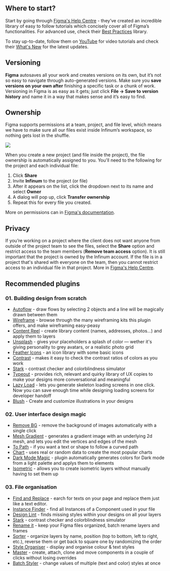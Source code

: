 ## Where to start?

Start by going through [Figma's Help Centre](https://help.figma.com/hc/en-us/categories/360002051613-Getting-Started) - they’ve created an incredible library of easy to follow tutorials which concisely cover all of Figma’s functionalities. For advanced use, check their [Best Practices](https://www.figma.com/best-practices/) library. 

To stay up-to-date, follow them on [YouTube](https://www.youtube.com/channel/UCQsVmhSa4X-G3lHlUtejzLA/videos) for video tutorials and check their [What's New](https://www.figma.com/whats-new/) for the latest updates.


## Versioning

**Figma** autosaves all your work and creates versions on its own, but it’s not so easy to navigate through auto-generated versions. Make sure you **save versions on your own after** finishing a specific task or a chunk of work. Versioning in Figma is as easy as it gets; just click **File → Save to version history** and name it in a way that makes sense and it’s easy to find.

## Ownership

Figma supports permissions at a team, project, and file level, which means we have to make sure all our files exist inside Infinum’s workspace, so nothing gets lost in the shuffle.

![](/img/figma-ownership.png)

When you create a new project (and file inside the project), the file ownership is automatically assigned to you. You'll need to the following for the project and each individual file:

1. Click **Share**
1. Invite **Infinum** to the project (or file)
1. After it appears on the list, click the dropdown next to its name and select **Owner**
1. A dialog will pop up, click **Transfer ownership**
1. Repeat this for every file you created.

More on permissions can in [Figma's documentation](https://help.figma.com/hc/en-us/articles/360039970673-Permissions-in-teams).


## Privacy

If you’re working on a project where the client does not want anyone from outside of the project team to see the files, select the **Share** option and restrict access to the team members (**Remove team access** option). It is still important that the project is owned by the Infinum account. If the file is in a project that's shared with everyone on the team, then you cannot restrict access to an individual file in that project.
More in [Figma's Help Centre](https://help.figma.com/hc/en-us/articles/360040530793-Adjust-permissions-on-a-file#:~:text=a%20few%20places.-,Click%20the%20Share%20button%20in%20the%20toolbar.,next%20to%20team%20member's%20permissions.&text=Figma%20will%20prevent%20them%20from,view%20or%20edit%20the%20File.).

## Recommended plugins

### 01. Building design from scratch

- [Autoflow](https://www.figma.com/community/plugin/733902567457592893/Autoflow) - draw flows by selecting 2 objects and a line will be magically drawn between them
- [Wireframe](https://www.figma.com/community/plugin/742764242781786818/Wireframe) - browse through the many wireframing kits this plugin offers, and make wireframing easy-peasy
- [Content Reel](https://www.figma.com/community/plugin/731627216655469013/Content-Reel) - create library content (names, addresses, photos...) and apply them to layers
- [Unsplash](https://www.figma.com/community/plugin/738454987945972471/Unsplash) - gives your placeholders a splash of color — wether it's giving personality to grey avatars, or a realistic photo grid
- [Feather Icons](https://www.figma.com/community/plugin/744047966581015514/Feather-Icons) - an icon library with some basic icons
- [Contrast](https://www.figma.com/community/plugin/748533339900865323/Contrast) - makes it easy to check the contrast ratios of colors as you work
- [Stark](https://www.figma.com/community/plugin/732603254453395948/Stark) - contrast checker and colorblindness simulator
- [Typeout](https://www.figma.com/community/plugin/847852693987887357/Typeout) - provides rich, relevant and quirky library of UX copies to make your designs more conversational and meaningful
- [Lazy Load](https://www.figma.com/community/plugin/990910408295947511/Lazy-Load) - lets you generate skeleton loading screens in one click. Now you can save enough time while designing loading screens for developer handoff
- [Blush](https://www.figma.com/community/plugin/838959511417581040/Blush) - Create and customize illustrations in your designs

### 02. User interface design magic

- [Remove BG](https://www.figma.com/community/plugin/738992712906748191/Remove-BG) - remove the background of images automatically with a single click
- [Mesh Gradient](https://www.figma.com/community/plugin/958202093377483021/Mesh-Gradient) - generates a gradient image with an underlying 2d mesh, and lets you edit the vertices and edges of the mesh
- [To Path](https://www.figma.com/community/plugin/751576264585242935/To-Path) - if you want a text or shape to follow a curved path
- [Chart](https://www.figma.com/community/plugin/734590934750866002/Chart) - uses real or random data to create the most popular charts
- [Dark Mode Magic](https://www.figma.com/community/plugin/834062945643616879/Dark-Mode-Magic) - plugin automatically generates colors for Dark mode from a light palette and applys them to elements
- [Isometric](https://www.figma.com/community/plugin/741184519069077841/Isometric) - allows you to create isometric layers without manually having to set them up

### 03. File organisation 

- [Find and Replace](https://www.figma.com/community/plugin/735072959812183643/Find-and-Replace) - earch for texts on your page and replace them just like a text editor.
- [Instance Finder](https://www.figma.com/community/plugin/741895659787979282/Instance-Finder) - find all Instances of a Component used in your file
- [Design Lint](https://www.figma.com/community/plugin/801195587640428208/Design-Lint) - finds missing styles within your designs on all your layers
- [Stark](https://www.figma.com/community/plugin/732603254453395948/Stark) - contrast checker and colorblindness simulator
- [Rename it](https://www.figma.com/community/plugin/731271836271143349/Rename-It) - keep your Figma files organized, batch rename layers and frames
- [Sorter](https://www.figma.com/community/plugin/742038190980789811/Sorter) - organize layers by name, position (top to bottom, left to right, etc.), reverse them or get back to square one by randomizing the order
- [Style Organiser](https://www.figma.com/community/plugin/816627069580757929/Style-Organizer) - display and organise colour & text styles
- [Master](https://www.figma.com/community/plugin/767721682134156281/Master) - create, attach, clone and move components in a couple of clicks without losing overrides
- [Batch Styler](https://www.figma.com/community/plugin/818203235789864127/Batch-Styler) - change values of multiple (text and color) styles at once
